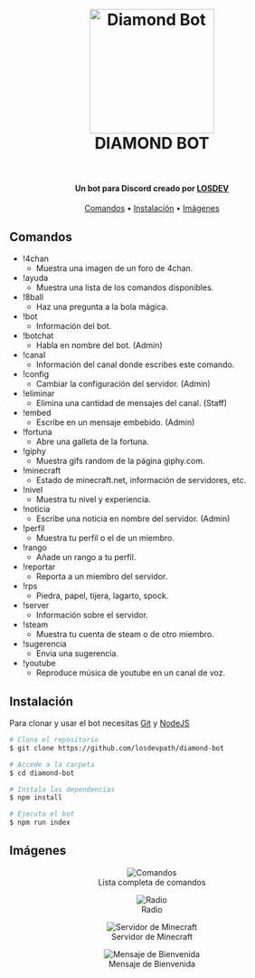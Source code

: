 <h1 align="center">
<br>
  <img src="https://i.imgur.com/F5j1Vk0.png" alt="Diamond Bot" width="220">
<br>
  DIAMOND BOT
  <br>
  <br>
</h1>
<h4 align="center">Un bot para Discord creado por <a href="https://losdev.es" target="_blank">LOSDEV</a></h4>
<p align="center">
  <a href="#comandos">Comandos</a> •
  <a href="#instalación">Instalación</a> •
  <a href="#imágenes">Imágenes</a>
</p>

## Comandos
* !4chan
  - Muestra una imagen de un foro de 4chan.
* !ayuda
  - Muestra una lista de los comandos disponibles.
* !8ball
  - Haz una pregunta a la bola mágica.
* !bot
  - Información del bot.
* !botchat
  - Habla en nombre del bot. (Admin)
* !canal
  - Información del canal donde escribes este comando.
* !config
  - Cambiar la configuración del servidor. (Admin)
* !eliminar
  - Elimina una cantidad de mensajes del canal. (Staff)
* !embed
  - Escribe en un mensaje embebido. (Admin)
* !fortuna
  - Abre una galleta de la fortuna.
* !giphy
  - Muestra gifs random de la página giphy.com.
* !minecraft
  - Estado de minecraft.net, información de servidores, etc.
* !nivel
  - Muestra tu nivel y experiencia.
* !noticia
  - Escribe una noticia en nombre del servidor. (Admin)
* !perfil
  - Muestra tu perfil o el de un miembro.
* !rango
  - Añade un rango a tu perfil.
* !reportar
  - Reporta a un miembro del servidor.
* !rps
  - Piedra, papel, tijera, lagarto, spock.
* !server
  - Información sobre el servidor.
* !steam
  - Muestra tu cuenta de steam o de otro miembro.
* !sugerencia
  - Envia una sugerencia.
* !youtube
  - Reproduce música de youtube en un canal de voz.

## Instalación
Para clonar y usar el bot necesitas [Git](https://git-scm.com) y [NodeJS](https://nodejs.org/es/)

```bash
# Clona el repositorio
$ git clone https://github.com/losdevpath/diamond-bot

# Accede a la carpeta
$ cd diamond-bot

# Instala las dependencias
$ npm install

# Ejecuta el bot
$ npm run index
```
## Imágenes
<p align="center">
  <img src="https://i.imgur.com/w5vkUVQ.png" alt="Comandos"><br>
  Lista completa de comandos
</p>
<p align="center">
  <img src="https://i.imgur.com/cF6bw7P.png" alt="Radio"><br>
  Radio
</p>
<p align="center">
  <img src="https://i.imgur.com/ZOCrNmU.png" alt="Servidor de Minecraft"><br>
  Servidor de Minecraft
</p>
<p align="center">
  <img src="https://i.imgur.com/dCfZSE9.png" alt="Mensaje de Bienvenida"><br>
  Mensaje de Bienvenida
</p>
